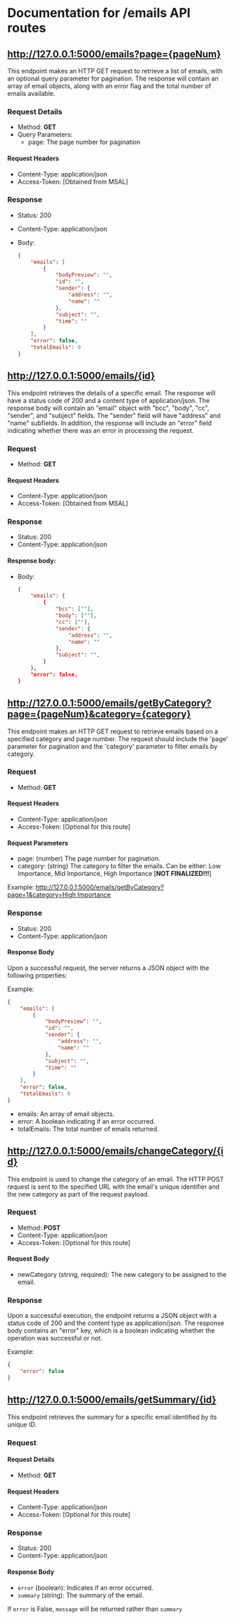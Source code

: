# Documentation for /emails API routes

## http://127.0.0.1:5000/emails?page={pageNum}

This endpoint makes an HTTP GET request to retrieve a list of emails, with an optional query parameter for pagination. The response will contain an array of email objects, along with an error flag and the total number of emails available.

### Request Details

- Method: **GET**
- Query Parameters:
    - page: The page number for pagination

#### Request Headers

- Content-Type: application/json
- Access-Token: [Obtained from MSAL]

### Response

- Status: 200
- Content-Type: application/json
- Body:
    
    ``` json
    {
        "emails": [
            {
                "bodyPreview": "",
                "id": "",
                "sender": {
                    "address": "",
                    "name": ""
                },
                "subject": "",
                "time": ""
            }
        ],
        "error": false,
        "totalEmails": 0
    }
    
     ```

## http://127.0.0.1:5000/emails/{id}

This endpoint retrieves the details of a specific email. 
The response will have a status code of 200 and a content type of application/json. The response body will contain an "email" object with "bcc", "body", "cc", "sender", and "subject" fields. The "sender" field will have "address" and "name" subfields. 
In addition, the response will include an "error" field indicating whether there was an error in processing the request.

### Request

- Method: **GET**

#### Request Headers

- Content-Type: application/json
- Access-Token: [Obtained from MSAL]

### Response

- Status: 200
- Content-Type: application/json

#### Response body:

- Body:
    
    ``` json
    {
        "emails": {
            {
                "bcc": [""],
                "body": [""],
                "cc": [""],
                "sender": {
                    "address": "",
                    "name": ""
                },
                "subject": "",
            }
        },
        "error": false,
    }
    
     ```

## http://127.0.0.1:5000/emails/getByCategory?page={pageNum}&category={category}

This endpoint makes an HTTP GET request to retrieve emails based on a specified category and page number. The request should include the 'page' parameter for pagination and the 'category' parameter to filter emails by category.

### Request

- Method: **GET**

#### Request Headers

- Content-Type: application/json
- Access-Token: [Optional for this route]

#### Request Parameters

- page: (number) The page number for pagination.
- category: (string) The category to filter the emails. Can be either: Low Importance, Mid Importance, High Importance [**NOT FINALIZED!!!**]

Example: [http://127.0.0.1:5000/emails/getByCategory?page=1&category=High Importance]()
    
### Response

- Status: 200
- Content-Type: application/json
    
#### Response Body

Upon a successful request, the server returns a JSON object with the following properties:

Example:

``` json
{
    "emails": [
        {
            "bodyPreview": "",
            "id": "",
            "sender": {
                "address": "",
                "name": ""
            },
            "subject": "",
            "time": ""
        }
    ],
    "error": false,
    "totalEmails": 0
}

 ```

- emails: An array of email objects.
- error: A boolean indicating if an error occurred.
- totalEmails: The total number of emails returned.
    
## http://127.0.0.1:5000/emails/changeCategory/{id}

This endpoint is used to change the category of an email. The HTTP POST request is sent to the specified URL with the email's unique identifier and the new category as part of the request payload.

### Request

- Method: **POST**
- Content-Type: application/json
- Access-Token: [Optional for this route]

#### Request Body
- newCategory (string, required): The new category to be assigned to the email.  

### Response

Upon a successful execution, the endpoint returns a JSON object with a status code of 200 and the content type as application/json. The response body contains an "error" key, which is a boolean indicating whether the operation was successful or not.

Example:

``` json
{
    "error": false
}

 ```

## http://127.0.0.1:5000/emails/getSummary/{id}

This endpoint retrieves the summary for a specific email identified by its unique ID.

### Request

#### Request Details

- Method: **GET**

#### Request Headers

- Content-Type: application/json
- Access-Token: [Optional for this route]

### Response

- Status: 200
- Content-Type: application/json
    
#### Response Body

- `error` (boolean): Indicates if an error occurred.
- `summary` (string): The summary of the email.

If `error` is False, `message` will be returned rather than `summary`